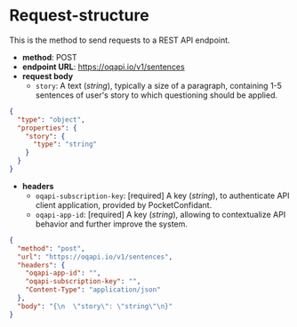# Request-structure

This is the method to send requests to a REST API endpoint.

-   **method**: POST
-   **endpoint URL**: <https://oqapi.io/v1/sentences>
-   **request body**
    -   `story`: A text (_string_), typically a size of a paragraph, containing 1-5 sentences of user's story to which questioning should be applied.

```json json_schema
{
  "type": "object",
  "properties": {
    "story": {
      "type": "string"
    }
  }
}
```

-   **headers**
    -   `oqapi-subscription-key`: [required] A key (_string_), to authenticate API client application, provided by PocketConfidant.
    -   `oqapi-app-id`: [required] A key (_string_), allowing to contextualize API behavior and further improve the system.

```json http
{
  "method": "post",
  "url": "https://oqapi.io/v1/sentences",
  "headers": {
    "oqapi-app-id": "",
    "oqapi-subscription-key": "",
    "Content-Type": "application/json"
  },
  "body": "{\n  \"story\": \"string\"\n}"
}
```
